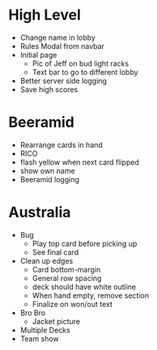 # High Level
- Change name in lobby
- Rules Modal from navbar
- Initial page
  - Pic of Jeff on bud light racks
  - Text bar to go to different lobby
- Better server side logging
- Save high scores

# Beeramid
- Rearrange cards in hand
- RICO
- flash yellow when next card flipped
- show own name
- Beeramid logging

# Australia
- Bug
  - Play top card before picking up
  - See final card
- Clean up edges
  - Card bottom-margin
  - General row spacing
  - deck should have white outline
  - When hand empty, remove section
  - Finalize on won/out text
- Bro Bro
  - Jacket picture
- Multiple Decks
- Team show
